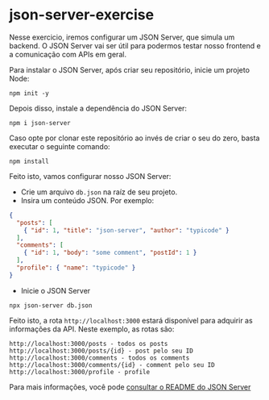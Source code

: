 # json-server-exercise

Nesse exercicio, iremos configurar um JSON Server, que simula um backend.
O JSON Server vai ser útil para podermos testar nosso frontend e a comunicação com APIs em geral.

Para instalar o JSON Server, após criar seu repositório, inicie um projeto Node:
```
npm init -y
```
Depois disso, instale a dependência do JSON Server:
```
npm i json-server
```
Caso opte por clonar este repositório ao invés de criar o seu do zero, basta executar o seguinte comando:
```
npm install
```

Feito isto, vamos configurar nosso JSON Server:
* Crie um arquivo `db.json` na raíz de seu projeto.
* Insira um conteúdo JSON. Por exemplo:
```json
{
  "posts": [
    { "id": 1, "title": "json-server", "author": "typicode" }
  ],
  "comments": [
    { "id": 1, "body": "some comment", "postId": 1 }
  ],
  "profile": { "name": "typicode" }
}
```
* Inicie o JSON Server
```
npx json-server db.json
```
Feito isto, a rota `http://localhost:3000` estará disponível para adquirir as informações da API. Neste exemplo, as rotas são:
```
http://localhost:3000/posts - todos os posts
http://localhost:3000/posts/{id} - post pelo seu ID
http://localhost:3000/comments - todos os comments
http://localhost:3000/comments/{id} - comment pelo seu ID
http://localhost:3000/profile - profile
```

Para mais informações, você pode [consultar o README do JSON Server](https://github.com/typicode/json-server/tree/main)
